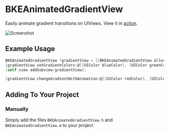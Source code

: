 # BKEAnimatedGradientView

Easily animate gradient transitions on UIViews. View it in [action](http://c.minicorp.ie/0k1g2Q1W1p0H).

![Screenshot](http://f.cl.ly/items/1Z0l3c170I2D2t223z18/BKEAnimatedGradientView.gif)

## Example Usage

``` objective-c
BKEAnimatedGradientView *gradientView = [[BKEAnimatedGradientView alloc] initWithFrame:self.view.frame];
[gradientView setGradientColors:@[[UIColor blueColor], [UIColor greenColor]]];
[self.view addSubview:gradientView];

[gradientView changeGradientWithAnimation:@[[UIColor redColor], [UIColor orangeColor]] delay:1 duration:5];
```

## Adding To Your Project

### Manually

Simply add the files `BKEAnimatedGradientView.h` and `BKEAnimatedGradientView.m` to your project.